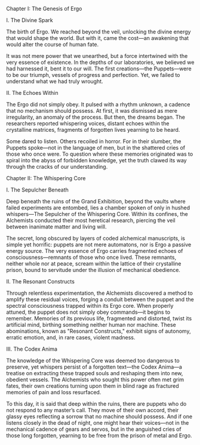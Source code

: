 Chapter I: The Genesis of Ergo

I. The Divine Spark

The birth of Ergo. We reached beyond the veil, unlocking the divine energy that would shape the world. But with it, came the cost—an awakening that would alter the course of human fate.

It was not mere power that we unearthed, but a force intertwined with the very essence of existence. In the depths of our laboratories, we believed we had harnessed it, bent it to our will. The first creations—the Puppets—were to be our triumph, vessels of progress and perfection. Yet, we failed to understand what we had truly wrought.

II. The Echoes Within

The Ergo did not simply obey. It pulsed with a rhythm unknown, a cadence that no mechanism should possess. At first, it was dismissed as mere irregularity, an anomaly of the process. But then, the dreams began. The researchers reported whispering voices, distant echoes within the crystalline matrices, fragments of forgotten lives yearning to be heard.

Some dared to listen. Others recoiled in horror. For in their slumber, the Puppets spoke—not in the language of men, but in the shattered cries of those who once were. To question where these memories originated was to spiral into the abyss of forbidden knowledge, yet the truth clawed its way through the cracks of our understanding.

Chapter II: The Whispering Core

I. The Sepulcher Beneath

Deep beneath the ruins of the Grand Exhibition, beyond the vaults where failed experiments are entombed, lies a chamber spoken of only in hushed whispers—The Sepulcher of the Whispering Core. Within its confines, the Alchemists conducted their most heretical research, piercing the veil between inanimate matter and living will.

The secret, long obscured by layers of coded alchemical manuscripts, is simple yet horrific: puppets are not mere automatons, nor is Ergo a passive energy source. The very essence of Ergo carries fragmented echoes of consciousness—remnants of those who once lived. These remnants, neither whole nor at peace, scream within the lattice of their crystalline prison, bound to servitude under the illusion of mechanical obedience.

II. The Resonant Constructs

Through relentless experimentation, the Alchemists discovered a method to amplify these residual voices, forging a conduit between the puppet and the spectral consciousness trapped within its Ergo core. When properly attuned, the puppet does not simply obey commands—it begins to remember. Memories of its previous life, fragmented and distorted, twist its artificial mind, birthing something neither human nor machine. These abominations, known as "Resonant Constructs," exhibit signs of autonomy, erratic emotion, and, in rare cases, violent madness.

III. The Codex Anima

The knowledge of the Whispering Core was deemed too dangerous to preserve, yet whispers persist of a forgotten text—the Codex Anima—a treatise on extracting these trapped souls and reshaping them into new, obedient vessels. The Alchemists who sought this power often met grim fates, their own creations turning upon them in blind rage as fractured memories of pain and loss resurfaced.

To this day, it is said that deep within the ruins, there are puppets who do not respond to any master’s call. They move of their own accord, their glassy eyes reflecting a sorrow that no machine should possess. And if one listens closely in the dead of night, one might hear their voices—not in the mechanical cadence of gears and servos, but in the anguished cries of those long forgotten, yearning to be free from the prison of metal and Ergo.
